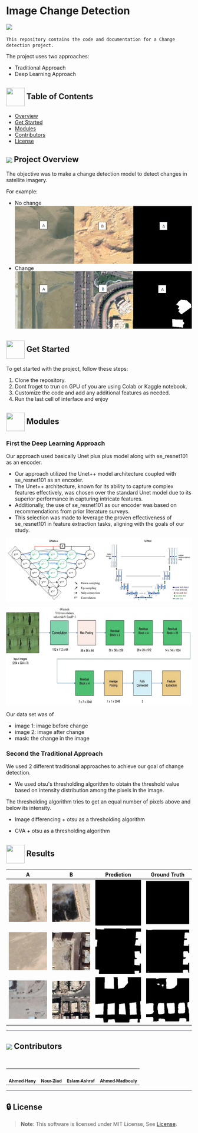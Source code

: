 # Image Change Detection

<img src="https://i.giphy.com/Ym5Urkj7ReOdCcxLud.webp"/>

    This repository contains the code and documentation for a Change detection project.

The project uses two approaches:

- Traditional Approach
- Deep Learning Approach 


## <img align= center width=50px height=50px src="https://user-images.githubusercontent.com/71986226/154075883-2a5679d2-b411-448f-b423-9565babf35aa.gif"> Table of Contents
- <a href ="#Overview">Overview</a>
- <a href ="#started"> Get Started</a>
- <a href ="#modules"> Modules</a>
- <a href ="#contributors">Contributors</a>
- <a href ="#license">License</a>

## <img align="center"  height =50px src="https://user-images.githubusercontent.com/71986226/154076110-1233d7a8-92c2-4d79-82c1-30e278aa518a.gif"> Project Overview <a id = "Overview"></a>

The objective was to make a change detection model to detect changes in satellite imagery.

For example:

- No change
![nochange](images/image.png)
- Change
![change](images/image-2.png)

## <img  align= center width=50px height=50px src="https://c.tenor.com/HgX89Yku5V4AAAAi/to-the-moon.gif"> Get Started <a id = "started"></a>

To get started with the project, follow these steps:

1. Clone the repository.
2. Dont froget to trun on GPU of you are using Colab or Kaggle notebook.
3. Customize the code and add any additional features as needed.
4. Run the last cell of interface and enjoy

## <img  align= center width=50px height=50px src="https://cdn.pixabay.com/animation/2022/07/31/06/27/06-27-17-124_512.gif"> Modules <a id ="modules"></a>

### First the Deep Learning Approach

Our approach used basically Unet plus plus model along with se_resnet101 as an encoder.

- Our approach utilized the Unet++ model architecture coupled with se_resnet101 as an encoder.
- The Unet++ architecture, known for its ability to capture complex features effectively, was chosen over the standard Unet model due to its superior performance in capturing intricate features.
- Additionally, the use of se_resnet101 as our encoder was based on recommendations from prior literature surveys.
- This selection was made to leverage the proven effectiveness of se_resnet101 in feature extraction tasks, aligning with the goals of our study.

![alt text](images/image-3.png)

![alt text](images/image-4.png)

Our data set was of

- image 1: image before change
- image 2: image after change
- mask: the change in the image

### Second the Traditional Approach

We used 2 different traditional approaches to achieve our goal of change detection.

- We used otsu's thresholding algorithm to obtain the threshold value based on intensity distribution among the pixels in the image.

The thresholding algorithm tries to get an equal number of pixels above and below its intensity.

- Image differencing + otsu as a thresholding algorithm

- CVA + otsu as a thresholding algorithm

## <img  align= center width=50px height=50px src="https://cdn.pixabay.com/animation/2022/07/31/06/27/06-27-17-124_512.gif"> Results <a id ="results"></a>

<table >
<thead>
    <tr>
      <th style="text-align:center;">A</th>
      <th style="text-align:center;">B</th>
      <th style="text-align:center;">Prediction</th>
      <th style="text-align:center;">Ground Truth</th>
    </tr>
  </thead>
  <tr>
        <td align="center"><img src="./results/A/0074.png" width="150px;" alt="A"/><br /></td>
        <td align="center"><img src="./results/B/0074.png" width="150px;" alt="A"/><br /></td>
        <td align="center"><img src="./results/ground truth/0074.png" width="150px;" alt="A"/><br /></td>
        <td align="center"><img src="./results/predictions/0074.png" width="150px;" alt="A"/><br /></td>
  </tr>
  <tr>
        <td align="center"><img src="./results/A/0104.png" width="150px;" alt="A"/><br /></td>
        <td align="center"><img src="./results/B/0104.png" width="150px;" alt="A"/><br /></td>
        <td align="center"><img src="./results/ground truth/0104.png" width="150px;" alt="A"/><br /></td>
        <td align="center"><img src="./results/predictions/0104.png" width="150px;" alt="A"/><br /></td>
  </tr>
  <tr>
        <td align="center"><img src="./results/A/0572.png" width="150px;" alt="A"/><br /></td>
        <td align="center"><img src="./results/B/0572.png" width="150px;" alt="A"/><br /></td>
        <td align="center"><img src="./results/ground truth/0572.png" width="150px;" alt="A"/><br /></td>
        <td align="center"><img src="./results/predictions/0572.png" width="150px;" alt="A"/><br /></td>
  </tr>
</table>


<hr style="background-color: #4b4c60"></hr>
<a id ="Contributors"></a>

## <img align="center"  height =60px src="https://user-images.githubusercontent.com/63050133/156777293-72a6e681-2582-4a9d-ad92-09d1181d47c7.gif"> Contributors <a id ="contributors"></a>

<br>
<table >
  <tr>
        <td align="center"><a href="https://github.com/Ahmed-H300"><img src="https://avatars.githubusercontent.com/u/67925988?v=4" width="150px;" alt=""/><br /><sub><b>Ahmed Hany</b></sub></a><br /></td>
        <td align="center"><a href="https://github.com/nouralmulhem"><img src=https://avatars.githubusercontent.com/u/76218033?v=4" width="150px;" alt=""/><br /><sub><b>Nour Ziad</b></sub></a><br /></td>
        <td align="center"><a href="https://github.com/EslamAsHhraf"><img src=https://avatars.githubusercontent.com/u/71986226?v=4" width="150px;" alt=""/><br /><sub><b>Eslam Ashraf</b></sub></a><br /></td>
        <td align="center"><a href="https://github.com/ahmedmadbouly186"><img src=https://avatars.githubusercontent.com/u/66012617?v=4" width="150px;" alt=""/><br /><sub><b>Ahmed Madbouly</b></sub></a><br /></td>

  </tr>
</table>

<hr style="background-color: #4b4c60"></hr>

<a id ="License"></a>

## 🔒 License <a id ="license"></a>

> **Note**: This software is licensed under MIT License, See [License](https://github.com/nouralmulhem/Image-Change-Detection/blob/main/LICENSE).

